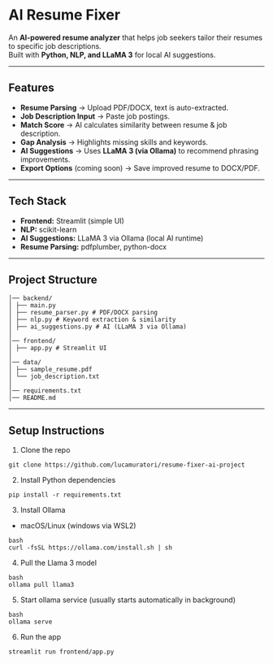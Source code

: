 # AI Resume Fixer 

An **AI-powered resume analyzer** that helps job seekers tailor their resumes to specific job descriptions.  
Built with **Python, NLP, and LLaMA 3** for local AI suggestions.  

---

## Features  

- **Resume Parsing** → Upload PDF/DOCX, text is auto-extracted.  
- **Job Description Input** → Paste job postings.  
- **Match Score** → AI calculates similarity between resume & job description.  
- **Gap Analysis** → Highlights missing skills and keywords.  
- **AI Suggestions** → Uses **LLaMA 3 (via Ollama)** to recommend phrasing improvements. 
- **Export Options** (coming soon) → Save improved resume to DOCX/PDF.  

---

## Tech Stack  
  
- **Frontend:** Streamlit (simple UI)  
- **NLP:** scikit-learn
- **AI Suggestions:** LLaMA 3 via Ollama (local AI runtime)  
- **Resume Parsing:** pdfplumber, python-docx  

---

## Project Structure

```
│── backend/
│ ├── main.py
│ ├── resume_parser.py # PDF/DOCX parsing
│ ├── nlp.py # Keyword extraction & similarity
│ ├── ai_suggestions.py # AI (LLaMA 3 via Ollama)
│
│── frontend/
│ ├── app.py # Streamlit UI
│
│── data/
│ ├── sample_resume.pdf
│ └── job_description.txt
│
│── requirements.txt
│── README.md
```
---

## Setup Instructions

1. Clone the repo
```
git clone https://github.com/lucamuratori/resume-fixer-ai-project
```
2. Install Python dependencies
```
pip install -r requirements.txt
```
3. Install Ollama
- macOS/Linux (windows via WSL2)
```
bash
curl -fsSL https://ollama.com/install.sh | sh
```
4. Pull the Llama 3 model
```
bash
ollama pull llama3
```
5. Start ollama service (usually starts automatically in background)
```
bash
ollama serve
```
6. Run the app
```
streamlit run frontend/app.py
```
